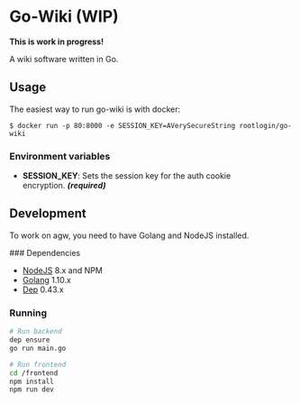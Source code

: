 # Go-Wiki (WIP)

**This is work in progress!**

A wiki software written in Go.

## Usage

The easiest way to run go-wiki is with docker:
```
$ docker run -p 80:8000 -e SESSION_KEY=AVerySecureString rootlogin/go-wiki
```

### Environment variables

* **SESSION_KEY**: Sets the session key for the auth cookie encryption. ***(required)***

## Development

To work on agw, you need to have Golang and NodeJS installed.

### Dependencies
 * [NodeJS](https://nodejs.org) 8.x and NPM
 * [Golang](https://golang.org/) 1.10.x
 * [Dep](https://golang.github.io/dep/) 0.43.x

### Running

```bash
# Run backend
dep ensure
go run main.go

# Run frontend
cd /frontend
npm install
npm run dev
```